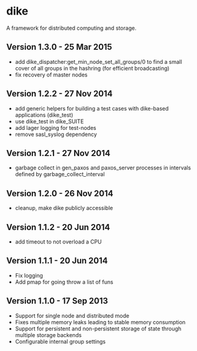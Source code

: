 dike
====

A framework for distributed computing and storage.

Version 1.3.0 - 25 Mar 2015
---------------------------

* add dike_dispatcher:get_min_node_set_all_groups/0 to find a small cover of all groups in the hashring (for efficient broadcasting)
* fix recovery of master nodes

Version 1.2.2 - 27 Nov 2014
---------------------------

* add generic helpers for building a test cases with dike-based applications (dike_test)
* use dike_test in dike_SUITE
* add lager logging for test-nodes
* remove sasl_syslog dependency

Version 1.2.1 - 27 Nov 2014
---------------------------

* garbage collect in gen_paxos and paxos_server processes in intervals defined by garbage_collect_interval

Version 1.2.0 - 26 Nov 2014
---------------------------

* cleanup, make dike publicly accessible

Version 1.1.2 - 20 Jun 2014
---------------------------

* add timeout to not overload a CPU

Version 1.1.1 - 20 Jun 2014
---------------------------

* Fix logging
* Add pmap for going throw a list of funs

Version 1.1.0 - 17 Sep 2013
---------------------------

* Support for single node and distributed mode
* Fixes multiple memory leaks leading to stable memory consumption
* Support for persistent and non-persistent storage of state through multiple storage backends
* Configurable internal group settings
